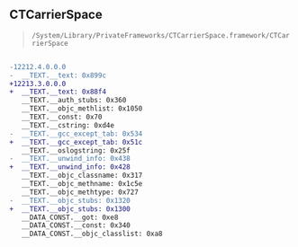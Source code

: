 ## CTCarrierSpace

> `/System/Library/PrivateFrameworks/CTCarrierSpace.framework/CTCarrierSpace`

```diff

-12212.4.0.0.0
-  __TEXT.__text: 0x899c
+12213.3.0.0.0
+  __TEXT.__text: 0x88f4
   __TEXT.__auth_stubs: 0x360
   __TEXT.__objc_methlist: 0x1050
   __TEXT.__const: 0x70
   __TEXT.__cstring: 0xd4e
-  __TEXT.__gcc_except_tab: 0x534
+  __TEXT.__gcc_except_tab: 0x51c
   __TEXT.__oslogstring: 0x25f
-  __TEXT.__unwind_info: 0x438
+  __TEXT.__unwind_info: 0x428
   __TEXT.__objc_classname: 0x317
   __TEXT.__objc_methname: 0x1c5e
   __TEXT.__objc_methtype: 0x727
-  __TEXT.__objc_stubs: 0x1320
+  __TEXT.__objc_stubs: 0x1300
   __DATA_CONST.__got: 0xe8
   __DATA_CONST.__const: 0x340
   __DATA_CONST.__objc_classlist: 0xa8

```
